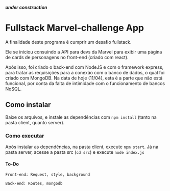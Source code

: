 ***under construction***

# Fullstack Marvel-challenge App

A finalidade deste programa é cumprir um desafio fullstack. 

Ele se iniciou consuindo a API para devs da Marvel para exibir uma página de cards de personagens no front-end (criado com react).

Após isso, foi criado o back-end com NodeJS e com o framework express, para tratar as requisições para a conexão com o banco de dados, o qual foi criado com MongoDB.
Na data de hoje (11/04), esta é a parte que não está funcional, por conta da falta de intimidade com o funcionamento de bancos NoSQL.

## Como instalar
Baixe os arquivos, e instale as dependências com `npm install` (tanto na pasta client, quanto server).

### Como executar
Após instalar as dependências, na pasta client, execute `npm start`.
Já na pasta server, acesse a pasta src (`cd src`) e execute `node index.js`

#### To-Do

`Front-end: Request, style, background`

`Back-end: Routes, mongodb`
